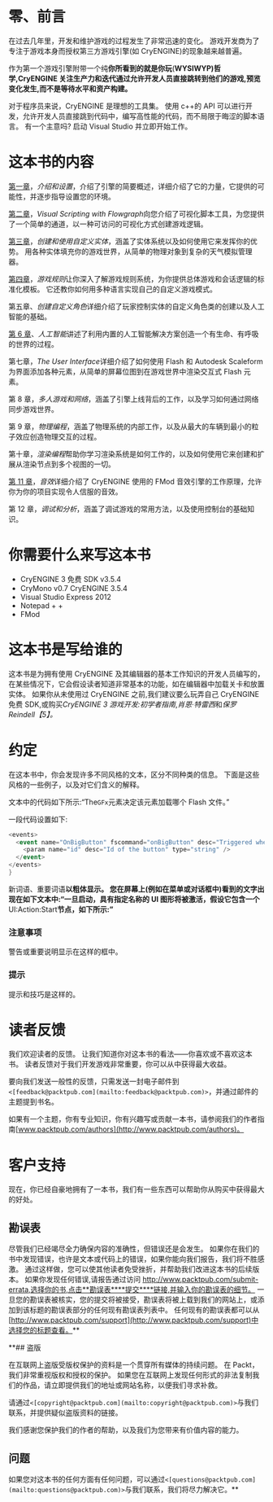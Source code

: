 # 零、前言

在过去几年里，开发和维护游戏的过程发生了非常迅速的变化。 游戏开发商为了专注于游戏本身而授权第三方游戏引擎(如 CryENGINE)的现象越来越普遍。

作为第一个游戏引擎附带一个纯**你所看到的就是你玩**(**WYSIWYP)哲学,CryENGINE 关注生产力和迭代通过允许开发人员直接跳转到他们的游戏,预览变化发生,而不是等待水平和资产构建。**

对于程序员来说，CryENGINE 是理想的工具集。 使用 c++的 API 可以进行开发，允许开发人员直接跳到代码中，编写高性能的代码，而不局限于晦涩的脚本语言。 有一个主意吗? 启动 Visual Studio 并立即开始工作。

# 这本书的内容

[第一章](01.html "Chapter 1. Introduction and Setup")，*介绍和设置*，介绍了引擎的简要概述，详细介绍了它的力量，它提供的可能性，并逐步指导设置您的环境。

[第二章](02.html "Chapter 2. Visual Scripting with Flowgraph")，*Visual Scripting with Flowgraph*向您介绍了可视化脚本工具，为您提供了一个简单的通道，以一种可访问的可视化方式创建游戏逻辑。

[第三章](03.html "Chapter 3. Creating and Utilizing Custom Entities")，*创建和使用自定义实体*，涵盖了实体系统以及如何使用它来发挥你的优势。 用各种实体填充你的游戏世界，从简单的物理对象到复杂的天气模拟管理器。

[第四章](04.html "Chapter 4. Game Rules")，*游戏规则*让你深入了解游戏规则系统，为你提供总体游戏和会话逻辑的标准化模板。 它还教你如何用多种语言实现自己的自定义游戏模式。

第五章、*创建自定义角色*详细介绍了玩家控制实体的自定义角色类的创建以及人工智能的基础。

[第 6 章](06.html "Chapter 6. Artificial Intelligence")、*人工智能*讲述了利用内置的人工智能解决方案创造一个有生命、有呼吸的世界的过程。

第七章，*The User Interface*详细介绍了如何使用 Flash 和 Autodesk Scaleform 为界面添加各种元素，从简单的屏幕位图到在游戏世界中渲染交互式 Flash 元素。

第 8 章，*多人游戏和网络*，涵盖了引擎上线背后的工作，以及学习如何通过网络同步游戏世界。

第 9 章，*物理编程*，涵盖了物理系统的内部工作，以及从最大的车辆到最小的粒子效应创造物理交互的过程。

第十章，*渲染编程*帮助你学习渲染系统是如何工作的，以及如何使用它来创建和扩展从渲染节点到多个视图的一切。

[第 11 章](11.html "Chapter 11. Effects and Sound")，*音效*详细介绍了 CryENGINE 使用的 FMod 音效引擎的工作原理，允许你为你的项目实现令人信服的音效。

第 12 章，*调试和分析*，涵盖了调试游戏的常用方法，以及使用控制台的基础知识。

# 你需要什么来写这本书

*   CryENGINE 3 免费 SDK v3.5.4
*   CryMono v0.7 CryENGINE 3.5.4
*   Visual Studio Express 2012
*   Notepad + +
*   FMod

# 这本书是写给谁的

这本书是为拥有使用 CryENGINE 及其编辑器的基本工作知识的开发人员编写的，在某些情况下，它会假设读者知道非常基本的功能，如在编辑器中加载关卡和放置实体。 如果你从未使用过 CryENGINE 之前,我们建议要么玩弄自己 CryENGINE 免费 SDK,或购买*CryENGINE 3 游戏开发:初学者指南*,*肖恩·特雷西*和*保罗 Reindell【5】。*

# 约定

在这本书中，你会发现许多不同风格的文本，区分不同种类的信息。 下面是这些风格的一些例子，以及对它们含义的解释。

文本中的代码如下所示:“The`GFx`元素决定该元素加载哪个 Flash 文件。”

一段代码设置如下:

```cs
<events>
  <event name="OnBigButton" fscommand="onBigButton" desc="Triggered when a big button is pressed">    
    <param name="id" desc="Id of the button" type="string" />
  </event>
</events>
}
```

新词语、重要词语**以粗体显示。 您在屏幕上(例如在菜单或对话框中)看到的文字出现在如下文本中:“一旦启动，具有指定名称的 UI 图形将被激活，假设它包含一个**UI:Action:Start**节点，如下所示:”**

### 注意事项

警告或重要说明显示在这样的框中。

### 提示

提示和技巧是这样的。

# 读者反馈

我们欢迎读者的反馈。 让我们知道你对这本书的看法——你喜欢或不喜欢这本书。 读者反馈对于我们开发游戏非常重要，你可以从中获得最大收益。

要向我们发送一般性的反馈，只需发送一封电子邮件到`<[feedback@packtpub.com](mailto:feedback@packtpub.com)>`，并通过邮件的主题提到书名。

如果有一个主题，你有专业知识，你有兴趣写或贡献一本书，请参阅我们的作者指南[www.packtpub.com/authors](http://www.packtpub.com/authors)。

# 客户支持

现在，你已经自豪地拥有了一本书，我们有一些东西可以帮助你从购买中获得最大的好处。

## 勘误表

尽管我们已经竭尽全力确保内容的准确性，但错误还是会发生。 如果你在我们的书中发现错误，也许是文本或代码上的错误，如果你能向我们报告，我们将不胜感激。 通过这样做，您可以使其他读者免受挫折，并帮助我们改进这本书的后续版本。 如果你发现任何错误,请报告通过访问 http://www.packtpub.com/submit-errata,选择你的书,点击**勘误表****提交****链接,并输入你的勘误表的细节。 一旦您的勘误表被核实，您的提交将被接受，勘误表将被上载到我们的网站上，或添加到该标题的勘误表部分的任何现有勘误表列表中。 任何现有的勘误表都可以从[http://www.packtpub.com/support](http://www.packtpub.com/support)中选择您的标题查看。**

 **## 盗版

在互联网上盗版受版权保护的资料是一个贯穿所有媒体的持续问题。 在 Packt，我们非常重视版权和授权的保护。 如果您在互联网上发现任何形式的非法复制我们的作品，请立即提供我们的地址或网站名称，以便我们寻求补救。

请通过`<[copyright@packtpub.com](mailto:copyright@packtpub.com)>`与我们联系，并提供疑似盗版资料的链接。

我们感谢您保护我们的作者的帮助，以及我们为您带来有价值内容的能力。

## 问题

如果您对这本书的任何方面有任何问题，可以通过`<[questions@packtpub.com](mailto:questions@packtpub.com)>`与我们联系，我们将尽力解决它。**